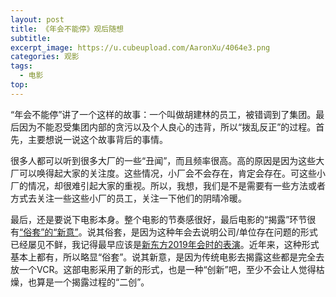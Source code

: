 ```yaml
---
layout: post
title: 《年会不能停》观后随想
subtitle: 
excerpt_image: https://u.cubeupload.com/AaronXu/4064e3.png
categories: 观影
tags:
  - 电影
top:
---
```

“年会不能停”讲了一个这样的故事：一个叫做胡建林的员工，被错调到了集团。最后因为不能忍受集团内部的贪污以及个人良心的违背，所以“拨乱反正”的过程。首先，主要想说一说这个故事背后的事情。

很多人都可以听到很多大厂的一些“丑闻”，而且频率很高。高的原因是因为这些大厂可以唤得起大家的关注度。这些情况，小厂会不会存在，肯定会存在。可这些小厂的情况，却很难引起大家的重视。所以，我想，我们是不是需要有一些方法或者方式去关注一些这些小厂的员工，关注一下他们的阴晴冷暖。

最后，还是要说下电影本身。整个电影的节奏感很好，最后电影的“揭露”环节很有<u>“俗套”的“新意”</u>。说其俗套，是因为这种年会去说明公司/单位存在问题的形式已经屡见不鲜，我记得最早应该是[新东方2019年会时的表演]([新东方年会《沙漠骆驼》讽刺老板，俞敏洪：不开除，每人奖十万！_哔哩哔哩_bilibili](https://www.bilibili.com/video/BV1qt41147dL/?spm_id_from=333.788.recommend_more_video.-1&vd_source=c771ac2d7f2d3657f079c13e3234fe7b))。近年来，这种形式基本上都有，所以略显“俗套”。说其新意，是因为传统电影去揭露这些都是完全去放一个VCR。这部电影采用了新的形式，也是一种“创新”吧，至少不会让人觉得枯燥，也算是一个揭露过程的“二创”。
